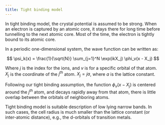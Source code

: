 ```yaml
---
title: Tight binding model
---
```


In tight binding model, the crystal potential is assumed to be strong. When an
electron is captured by an atomic core, it stays there for long time before
tunnelling to the next atomic core. Most of the time, the electron is tightly
bound to its atomic core.

In a periodic one-dimensional system, the wave function can be written as:

$$
\psi_k(x) = \frac{1}{\sqrt{N}} \sum_{j=1}^N \exp(ikX_j) \phi_v(x - X_j)
$$

Where *j* is the index for the ions, and *v* is for a specific orbital of that
atom. $X_j$ is the coordinate of the *j<sup>th</sup>* atom. $X_j = ja$, where
*a* is the lattice constant.

Following our tight binding assumption, the function $\phi_v(x - X_j)$ is
centered around the *j<sup>th</sup>* atom, and decays rapidly away from that
atom, there is little overlap between the orbitals of neighboring atoms.

Tight binding model is suitable description of low lying narrow bands. In such
cases, the cell radius is much smaller than the lattice constant (or
inter-atomic distance), e.g., the d-orbitals of transition metals.
